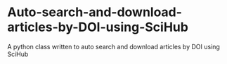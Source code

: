 # Auto-search-and-download-articles-by-DOI-using-SciHub
A python class written to auto search and download articles by DOI using SciHub
